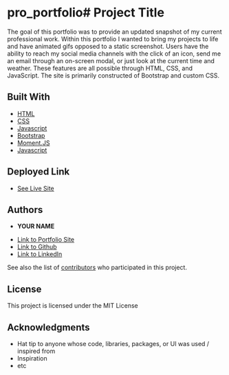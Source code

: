 # pro_portfolio# Project Title

The goal of this portfolio was to provide an updated snapshot of my current professional work. Within this portfolio I wanted to bring my projects to life and have animated gifs opposed to a static screenshot. Users have the ability to reach my social media channels with the click of an icon, send me an email through an on-screen modal, or just look at the current time and weather. These features are all possible through HTML, CSS, and JavaScript. The site is primarily constructed of Bootstrap and custom CSS.


## Built With

* [HTML](https://developer.mozilla.org/en-US/docs/Web/HTML)
* [CSS](https://developer.mozilla.org/en-US/docs/Web/CSS)
* [Javascript](https://developer.mozilla.org/en-US/docs/Web/JavaScript)
* [Bootstrap](https://developer.mozilla.org/en-US/docs/Web/JavaScript)
* [Moment.JS](https://developer.mozilla.org/en-US/docs/Web/JavaScript)
* [Javascript](https://developer.mozilla.org/en-US/docs/Web/JavaScript) 

## Deployed Link

* [See Live Site](#)


## Authors

* **YOUR NAME** 

- [Link to Portfolio Site](#)
- [Link to Github](https://github.com/)
- [Link to LinkedIn](https://www.linkedin.com/)

See also the list of [contributors](https://github.com/your/project/contributors) who participated in this project.

## License

This project is licensed under the MIT License 

## Acknowledgments

* Hat tip to anyone whose code, libraries, packages, or UI was used  / inspired from
* Inspiration
* etc
